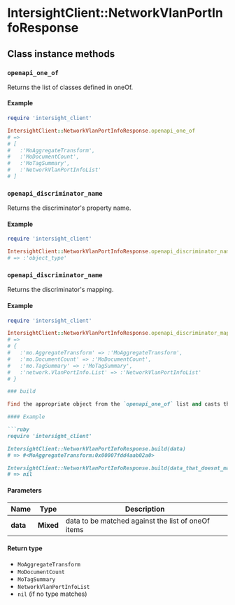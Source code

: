 # IntersightClient::NetworkVlanPortInfoResponse

## Class instance methods

### `openapi_one_of`

Returns the list of classes defined in oneOf.

#### Example

```ruby
require 'intersight_client'

IntersightClient::NetworkVlanPortInfoResponse.openapi_one_of
# =>
# [
#   :'MoAggregateTransform',
#   :'MoDocumentCount',
#   :'MoTagSummary',
#   :'NetworkVlanPortInfoList'
# ]
```

### `openapi_discriminator_name`

Returns the discriminator's property name.

#### Example

```ruby
require 'intersight_client'

IntersightClient::NetworkVlanPortInfoResponse.openapi_discriminator_name
# => :'object_type'
```

### `openapi_discriminator_name`

Returns the discriminator's mapping.

#### Example

```ruby
require 'intersight_client'

IntersightClient::NetworkVlanPortInfoResponse.openapi_discriminator_mapping
# =>
# {
#   :'mo.AggregateTransform' => :'MoAggregateTransform',
#   :'mo.DocumentCount' => :'MoDocumentCount',
#   :'mo.TagSummary' => :'MoTagSummary',
#   :'network.VlanPortInfo.List' => :'NetworkVlanPortInfoList'
# }

### build

Find the appropriate object from the `openapi_one_of` list and casts the data into it.

#### Example

```ruby
require 'intersight_client'

IntersightClient::NetworkVlanPortInfoResponse.build(data)
# => #<MoAggregateTransform:0x00007fdd4aab02a0>

IntersightClient::NetworkVlanPortInfoResponse.build(data_that_doesnt_match)
# => nil
```

#### Parameters

| Name | Type | Description |
| ---- | ---- | ----------- |
| **data** | **Mixed** | data to be matched against the list of oneOf items |

#### Return type

- `MoAggregateTransform`
- `MoDocumentCount`
- `MoTagSummary`
- `NetworkVlanPortInfoList`
- `nil` (if no type matches)

